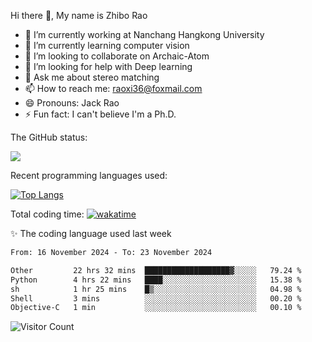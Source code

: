 Hi there 👋, My name is Zhibo Rao
- 🔭 I’m currently working at Nanchang Hangkong University
- 🌱 I’m currently learning computer vision
- 👯 I’m looking to collaborate on Archaic-Atom
- 🤔 I’m looking for help with Deep learning
- 💬 Ask me about stereo matching
- 📫 How to reach me: raoxi36@foxmail.com
- 😄 Pronouns: Jack Rao
- ⚡ Fun fact: I can't believe I'm a Ph.D.

The GitHub status:

![](https://github-readme-stats.vercel.app/api?username=ZhiboRao)

Recent programming languages used:

[![Top Langs](https://github-readme-stats.vercel.app/api/top-langs/?username=ZhiboRao&layout=compact)](https://github.com/anuraghazra/github-readme-stats)

Total coding time: [![wakatime](https://wakatime.com/badge/user/51ec5ec7-4742-4243-9eea-732ade32c0b7.svg)](https://wakatime.com/@51ec5ec7-4742-4243-9eea-732ade32c0b7)

✨ The coding language used last week 
<!--START_SECTION:waka-->

```txt
From: 16 November 2024 - To: 23 November 2024

Other         22 hrs 32 mins  ███████████████████▓░░░░░   79.24 %
Python        4 hrs 22 mins   ████░░░░░░░░░░░░░░░░░░░░░   15.38 %
sh            1 hr 25 mins    █▒░░░░░░░░░░░░░░░░░░░░░░░   04.98 %
Shell         3 mins          ░░░░░░░░░░░░░░░░░░░░░░░░░   00.20 %
Objective-C   1 min           ░░░░░░░░░░░░░░░░░░░░░░░░░   00.10 %
```

<!--END_SECTION:waka-->

![Visitor Count](https://profile-counter.glitch.me/Raohaocheng/count.svg)
